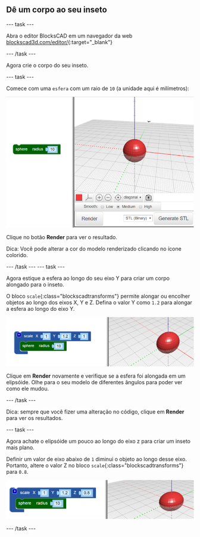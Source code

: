 ## Dê um corpo ao seu inseto

--- task ---

Abra o editor BlocksCAD em um navegador da web [blockscad3d.com/editor/](https://www.blockscad3d.com/editor/){:target="_blank"}

--- /task ---

Agora crie o corpo do seu inseto.

--- task ---

Comece com uma `esfera` com um raio de `10` (a unidade aqui é milímetros):

![screenshot](images/bug-body-sphere.png)

Clique no botão **Render** para ver o resultado.

Dica: Você pode alterar a cor do modelo renderizado clicando no ícone colorido.

--- /task --- --- task ---

Agora estique a esfera ao longo do seu eixo Y para criar um corpo alongado para o inseto.

O bloco `scale`{:class="blockscadtransforms"} permite alongar ou encolher objetos ao longo dos eixos X, Y e Z. Defina o valor Y como `1.2` para alongar a esfera ao longo do eixo Y.

![screenshot](images/bug-body-y.png)

Clique em **Render** novamente e verifique se a esfera foi alongada em um elipsóide. Olhe para o seu modelo de diferentes ângulos para poder ver como ele mudou.

--- /task ---

Dica: sempre que você fizer uma alteração no código, clique em **Render** para ver os resultados.

--- task ---

Agora achate o elipsóide um pouco ao longo do eixo z para criar um inseto mais plano.

Definir um valor de eixo abaixo de `1` diminui o objeto ao longo desse eixo. Portanto, altere o valor Z no bloco `scale`{:class="blockscadtransforms"} para `0.8`.

![screenshot](images/bug-body-z.png)

--- /task ---




